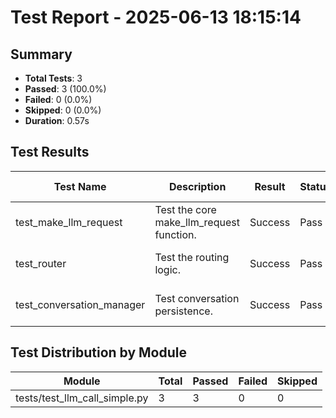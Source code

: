 # Test Report - 2025-06-13 18:15:14

## Summary
- **Total Tests**: 3
- **Passed**: 3 (100.0%)
- **Failed**: 0 (0.0%)
- **Skipped**: 0 (0.0%)
- **Duration**: 0.57s

## Test Results

| Test Name | Description | Result | Status | Duration | Timestamp | Error Message |
|-----------|-------------|--------|--------|----------|-----------|---------------|
| test_make_llm_request | Test the core make_llm_request function. | Success | Pass | 0.527s | 2025-06-13 18:15:15 |  |
| test_router | Test the routing logic. | Success | Pass | 0.000s | 2025-06-13 18:15:15 |  |
| test_conversation_manager | Test conversation persistence. | Success | Pass | 0.017s | 2025-06-13 18:15:15 |  |

## Test Distribution by Module

| Module | Total | Passed | Failed | Skipped |
|--------|-------|--------|--------|---------|
| tests/test_llm_call_simple.py | 3 | 3 | 0 | 0 |